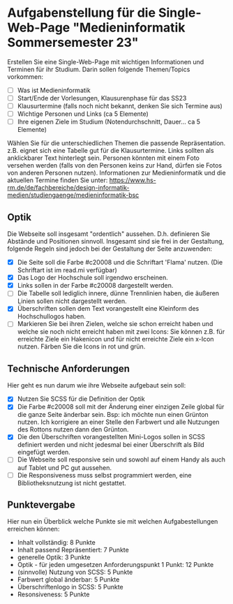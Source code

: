 # Aufgabenstellung für die Single-Web-Page "Medieninformatik Sommersemester 23"

Erstellen Sie eine Single-Web-Page mit wichtigen Informationen und Terminen für ihr Studium. Darin sollen folgende Themen/Topics vorkommen:

-  [ ] Was ist Medieninformatik
-  [ ] Start/Ende der Vorlesungen, Klausurenphase für das SS23
-  [ ] Klausurtermine (falls noch nicht bekannt, denken Sie sich Termine aus)
-  [ ] Wichtige Personen und Links (ca 5 Elemente)
-  [ ] Ihre eigenen Ziele im Studium (Notendurchschnitt, Dauer... ca 5 Elemente)

Wählen Sie für die unterschiedlichen Themen die passende Repräsentation. z.B. eignet sich eine Tabelle gut für die Klausurtermine. Links sollten als anklickbarer Text hinterlegt sein. Personen könnten mit einem Foto versehen werden (falls von den Personen keins zur Hand, dürfen sie Fotos von anderen Personen nutzen). Informationen zur Medieninformatik und die aktuellen Termine finden Sie unter: https://www.hs-rm.de/de/fachbereiche/design-informatik-medien/studiengaenge/medieninformatik-bsc

## Optik

Die Webseite soll insgesamt "ordentlich" aussehen. D.h. definieren Sie Abstände und Positionen sinnvoll. Insgesamt sind sie frei in der Gestaltung, folgende Regeln sind jedoch bei der Gestaltung der Seite anzuwenden:

-  [x] Die Seite soll die Farbe #c20008 und die Schriftart 'Flama' nutzen. (Die Schriftart ist im read.mi verfügbar)
-  [x] Das Logo der Hochschule soll irgendwo erscheinen.
-  [x] Links sollen in der Farbe #c20008 dargestellt werden.
-  [ ] Die Tabelle soll lediglich innere, dünne Trennlinien haben, die äußeren Linien sollen nicht dargestellt werden.
-  [x] Überschriften sollen dem Text vorangestellt eine Kleinform des Hochschullogos haben.
-  [ ] Markieren Sie bei ihren Zielen, welche sie schon erreicht haben und welche sie noch nicht erreicht haben mit zwei Icons: Sie können z.B. für erreichte Ziele ein Hakenicon und für nicht erreichte Ziele ein x-Icon nutzen. Färben Sie die Icons in rot und grün.

## Technische Anforderungen

Hier geht es nun darum wie ihre Webseite aufgebaut sein soll:

-  [x] Nutzen Sie SCSS für die Definition der Optik
-  [x] Die Farbe #c20008 soll mit der Änderung einer einzigen Zeile global für die ganze Seite änderbar sein. Bsp: ich möchte nun einen Grünton nutzen. Ich korrigiere an einer Stelle den Farbwert und alle Nutzungen des Rottons nutzen dann den Grünton.
-  [x] Die den Überschriften vorangestellten Mini-Logos sollen in SCSS definiert werden und nicht jedesmal bei einer Überschrift als Bild eingefügt werden.
-  [ ] Die Webseite soll responsive sein und sowohl auf einem Handy als auch auf Tablet und PC gut aussehen.
-  [ ] Die Responsiveness muss selbst programmiert werden, eine Bibliotheksnutzung ist nicht gestattet.

## Punktevergabe

Hier nun ein Überblick welche Punkte sie mit welchen Aufgabestellungen erreichen können:

-  Inhalt vollständig: 8 Punkte
-  Inhalt passend Repräsentiert: 7 Punkte
-  generelle Optik: 3 Punkte
-  Optik - für jeden umgesetzen Anforderungspunkt 1 Punkt: 12 Punkte
-  (sinnvolle) Nutzung von SCSS: 5 Punkte
-  Farbwert global änderbar: 5 Punkte
-  Überschriftenlogo in SCSS: 5 Punkte
-  Resonsiveness: 5 Punkte